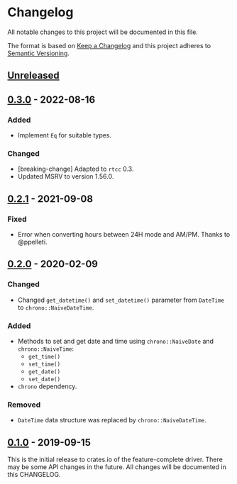 # Changelog

All notable changes to this project will be documented in this file.

The format is based on [Keep a Changelog](http://keepachangelog.com/en/1.0.0/)
and this project adheres to [Semantic Versioning](http://semver.org/spec/v2.0.0.html).

## [Unreleased]

## [0.3.0] - 2022-08-16

### Added
- Implement `Eq` for suitable types.

### Changed
- [breaking-change] Adapted to `rtcc` 0.3.
- Updated MSRV to version 1.56.0.

## [0.2.1] - 2021-09-08

### Fixed
- Error when converting hours between 24H mode and AM/PM. Thanks to @ppelleti.

## [0.2.0] - 2020-02-09

### Changed
- Changed `get_datetime()` and `set_datetime()` parameter from `DateTime`
  to `chrono::NaiveDateTime`.

### Added
- Methods to set and get date and time using `chrono::NaiveDate` and `chrono::NaiveTime`:
    - `get_time()`
    - `set_time()`
    - `get_date()`
    - `set_date()`
- `chrono` dependency.

### Removed
- `DateTime` data structure was replaced by `chrono::NaiveDateTime`.

## [0.1.0] - 2019-09-15

This is the initial release to crates.io of the feature-complete driver. There
may be some API changes in the future. All changes will be documented in this
CHANGELOG.

[Unreleased]: https://github.com/eldruin/mcp794xx-rs/compare/v0.3.0...HEAD
[0.3.0]: https://github.com/eldruin/mcp794xx-rs/compare/v0.2.1...v0.3.0
[0.2.1]: https://github.com/eldruin/mcp794xx-rs/compare/v0.2.0...v0.2.1
[0.2.0]: https://github.com/eldruin/mcp794xx-rs/compare/v0.1.0...v0.2.0
[0.1.0]: https://github.com/eldruin/mcp794xx-rs/releases/tag/v0.1.0
